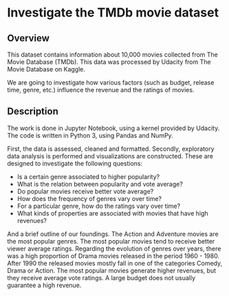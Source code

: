 # Investigate the TMDb movie dataset

## Overview

This dataset contains information about 10,000 movies collected from The Movie Database (TMDb). This data was processed by Udacity from The Movie Database on Kaggle.

We are going to investigate how various factors (such as budget, release time, genre, etc.) influence the revenue and the ratings of movies.

## Description

The work is done in Jupyter Notebook, using a kernel provided by Udacity. The code is written in Python 3, using Pandas and NumPy. 

First, the data is assessed, cleaned and formatted. Secondly, exploratory data analysis is performed and visualizations are constructed. These are designed to investigate the following questions:
* Is a certain genre associated to higher popularity?
* What is the relation between popularity and vote average?
* Do popular movies receive better vote average?
* How does the frequency of genres vary over time?
* For a particular genre, how do the ratings vary over time?
* What kinds of properties are associated with movies that have high revenues? 

And a brief outline of our foundings. The Action and Adventure movies are the most popular genres. The most popular movies tend to receive better viewer average ratings. Regarding the evolution of genres over years, there was a high proportion of Drama movies released in the period 1960 - 1980. After 1990 the released movies mostly fall in one of the categories Comedy, Drama or Action. The most popular movies generate higher revenues, but they receive average vote ratings. A large budget does not usually guarantee a high revenue. 
